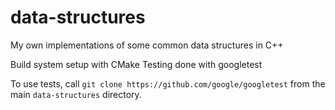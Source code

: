 # data-structures
My own implementations of some common data structures in C++

Build system setup with CMake
Testing done with googletest

To use tests, call ``git clone https://github.com/google/googletest`` from the main ``data-structures`` directory.
